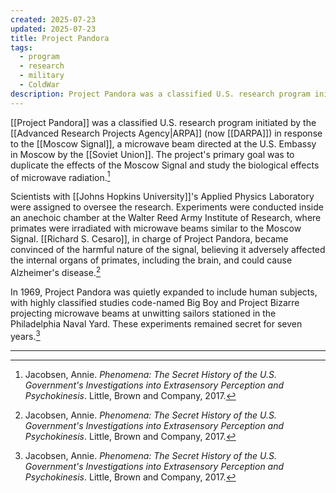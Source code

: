 ```yaml
---
created: 2025-07-23
updated: 2025-07-23
title: Project Pandora
tags:
  - program
  - research
  - military
  - ColdWar
description: Project Pandora was a classified U.S. research program initiated by ARPA to duplicate the effects of the Moscow Signal and study the biological effects of microwave radiation.
---
```


[[Project Pandora]] was a classified U.S. research program initiated by the [[Advanced Research Projects Agency|ARPA]] (now [[DARPA]]) in response to the [[Moscow Signal]], a microwave beam directed at the U.S. Embassy in Moscow by the [[Soviet Union]]. The project's primary goal was to duplicate the effects of the Moscow Signal and study the biological effects of microwave radiation.[^1]

Scientists with [[Johns Hopkins University]]'s Applied Physics Laboratory were assigned to oversee the research. Experiments were conducted inside an anechoic chamber at the Walter Reed Army Institute of Research, where primates were irradiated with microwave beams similar to the Moscow Signal. [[Richard S. Cesaro]], in charge of Project Pandora, became convinced of the harmful nature of the signal, believing it adversely affected the internal organs of primates, including the brain, and could cause Alzheimer's disease.[^1]

In 1969, Project Pandora was quietly expanded to include human subjects, with highly classified studies code-named Big Boy and Project Bizarre projecting microwave beams at unwitting sailors stationed in the Philadelphia Naval Yard. These experiments remained secret for seven years.[^1]

---

[^1]: Jacobsen, Annie. *Phenomena: The Secret History of the U.S. Government's Investigations into Extrasensory Perception and Psychokinesis*. Little, Brown and Company, 2017.
